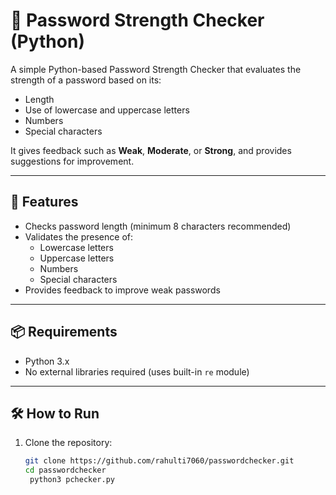 # 🔐 Password Strength Checker (Python)

A simple Python-based Password Strength Checker that evaluates the strength of a password based on its:

- Length
- Use of lowercase and uppercase letters
- Numbers
- Special characters

It gives feedback such as **Weak**, **Moderate**, or **Strong**, and provides suggestions for improvement.

---

## 🚀 Features

- Checks password length (minimum 8 characters recommended)
- Validates the presence of:
  - Lowercase letters
  - Uppercase letters
  - Numbers
  - Special characters
- Provides feedback to improve weak passwords

---

## 📦 Requirements

- Python 3.x  
- No external libraries required (uses built-in `re` module)

---

## 🛠️ How to Run

1. Clone the repository:

   ```bash
   git clone https://github.com/rahulti7060/passwordchecker.git
   cd passwordchecker
    python3 pchecker.py

